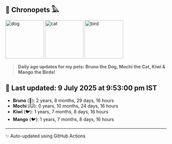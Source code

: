 ## 🐾 Chronopets 𓅓

<img src="https://media.giphy.com/media/3oriO0OEd9QIDdllqo/giphy.gif" width="120" height="120" alt="dog"> <img src="https://media.giphy.com/media/OmK8lulOMQ9XO/giphy.gif" width="120" height="120" alt="cat"> <img src="https://media.giphy.com/media/1dMNq7sH2v5i/giphy.gif" width="120" height="120" alt="bird"> 

> **Daily age updates for my pets: Bruno the Dog, Mochi the Cat, Kiwi & Mango the Birds!**

## 📅 Last updated: 9 July 2025 at 9:53:00 pm IST

- **Bruno** (🐶): 2 years, 8 months, 29 days, 16 hours
- **Mochi** (🐱): 0 years, 10 months, 24 days, 16 hours
- **Kiwi** (🐦): 1 years, 7 months, 8 days, 16 hours
- **Mango** (🐦): 1 years, 7 months, 8 days, 16 hours

---
✨ Auto-updated using GitHub Actions
